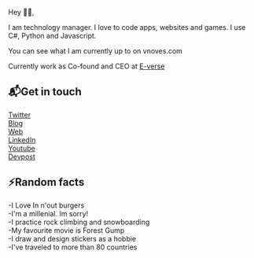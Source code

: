 Hey 👋🏻,

I am technology manager. I love to code apps, websites and games. I use C#, Python and Javascript.

You can see what I am currently up to on vnoves.com

Currently work as Co-found and CEO at [E-verse](https://www.e-verse.co/)


📬**Get in touch**
----------------------------------------------------------------
[Twitter](https://twitter.com/valenoves)<br/>
[Blog](https://vnoves.com/Blog.html)<br/>
[Web](https://vnoves.com/)<br/>
[LinkedIn](https://www.linkedin.com/in/novesvalentin/)<br/>
[Youtube](https://www.youtube.com/c/ValentinNoves/videos?view_as=subscriber)<br/>
[Devpost](https://devpost.com/novesvalentin?ref_content=user-portfolio&ref_feature=portfolio&ref_medium=global-nav)<br/>

⚡**Random facts**
----------------------------------------------------------------
-I Love In n'out burgers<br/>
-I'm a millenial. Im sorry!<br/>
-I practice rock climbing and snowboarding<br/>
-My favourite movie is Forest Gump<br/>
-I draw and design stickers as a hobbie<br/>
-I've traveled to more than 80 countries<br/>

<!--
**vnoves/vnoves** is a ✨ _special_ ✨ repository because its `README.md` (this file) appears on your GitHub profile.

Here are some ideas to get you started:

- 🔭 I’m currently working on ...
- 🌱 I’m currently learning ...
- 👯 I’m looking to collaborate on ...
- 🤔 I’m looking for help with ...
- 💬 Ask me about ...
- 📫 How to reach me: ...
- 😄 Pronouns: ...
- ⚡ Fun fact: ...
-->
